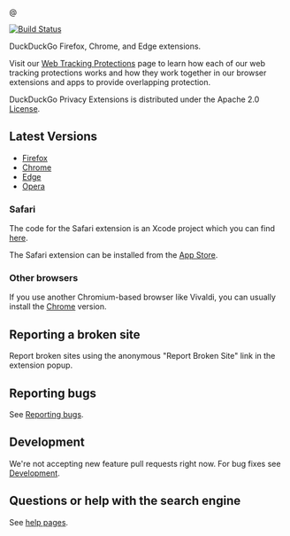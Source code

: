 @

[![Build Status](https://github.com/duckduckgo/duckduckgo-privacy-extension/actions/workflows/checks.yml/badge.svg)](https://github.com/duckduckgo/duckduckgo-privacy-extension/actions/workflows/checks.yml)

DuckDuckGo Firefox, Chrome, and Edge extensions.

Visit our [Web Tracking Protections](https://help.duckduckgo.com/duckduckgo-help-pages/privacy/web-tracking-protections/) page to learn how each of our web tracking protections works and how they work together in our browser extensions and apps to provide overlapping protection.

DuckDuckGo Privacy Extensions is distributed under the Apache 2.0 [License](LICENSE.md).

## Latest Versions

- [Firefox](https://addons.mozilla.org/en-US/firefox/addon/duckduckgo-for-firefox/)
- [Chrome](https://chrome.google.com/webstore/detail/duckduckgo-privacy-essent/bkdgflcldnnnapblkhphbgpggdiikppg)
- [Edge](https://microsoftedge.microsoft.com/addons/detail/duckduckgo-privacy-essent/caoacbimdbbljakfhgikoodekdnlcgpk)
- [Opera](https://addons.opera.com/en/extensions/details/duckduckgo-for-opera-2/)

### Safari

The code for the Safari extension is an Xcode project which you can find [here](https://github.com/duckduckgo/privacy-essentials-safari).

The Safari extension can be installed from the [App Store](https://apps.apple.com/us/app/duckduckgo-privacy-essentials/id1482920575?mt=12).

### Other browsers

If you use another Chromium-based browser like Vivaldi, you can usually install the [Chrome](https://chrome.google.com/webstore/detail/duckduckgo-privacy-essent/bkdgflcldnnnapblkhphbgpggdiikppg) version.


## Reporting a broken site

Report broken sites using the anonymous "Report Broken Site" link in the extension popup.

## Reporting bugs

See [Reporting bugs](CONTRIBUTING.md#reporting-bugs).

## Development

We're not accepting new feature pull requests right now. For bug fixes see [Development](CONTRIBUTING.md#development).

## Questions or help with the search engine
See [help pages](https://duck.co/help).
